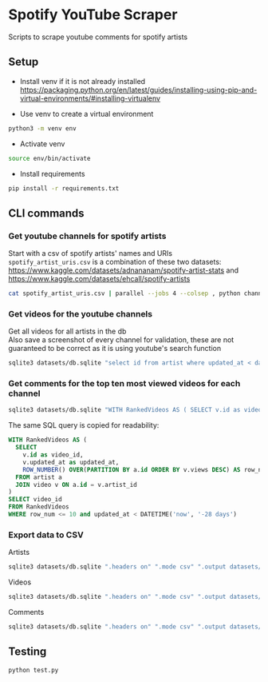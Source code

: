 # Spotify YouTube Scraper

Scripts to scrape youtube comments for spotify artists

## Setup

- Install venv if it is not already installed  
https://packaging.python.org/en/latest/guides/installing-using-pip-and-virtual-environments/#installing-virtualenv

- Use venv to create a virtual environment  
```bash
python3 -m venv env
```

- Activate venv  
```bash
source env/bin/activate
```

- Install requirements  
```bash
pip install -r requirements.txt
```

## CLI commands

### Get youtube channels for spotify artists
Start with a csv of spotify artists' names and URIs  
`spotify_artist_uris.csv` is a combination of these two datasets: https://www.kaggle.com/datasets/adnananam/spotify-artist-stats and https://www.kaggle.com/datasets/ehcall/spotify-artists  

```bash
cat spotify_artist_uris.csv | parallel --jobs 4 --colsep , python channels.py --db-path=datasets/db.sqlite --artist-name={2} --spotify-uri={3}
```

### Get videos for the youtube channels
Get all videos for all artists in the db  
Also save a screenshot of every channel for validation, these are not guaranteed to be correct as it is using youtube's search function  

```bash
sqlite3 datasets/db.sqlite "select id from artist where updated_at < datetime('now', '-28 day')" | parallel --jobs 4 --colsep , python videos.py --db-path=datasets/db.sqlite --artist-id={1} --screenshot-path=./screenshots
```

### Get comments for the top ten most viewed videos for each channel
```bash
sqlite3 datasets/db.sqlite "WITH RankedVideos AS ( SELECT v.id as video_id, v.updated_at as updated_at, ROW_NUMBER() OVER(PARTITION BY a.id ORDER BY v.views DESC) AS row_num FROM artist a JOIN video v ON a.id = v.artist_id) SELECT video_id FROM RankedVideos WHERE row_num <= 10 and updated_at < DATETIME('now', '-28 days')" | parallel --jobs 4 --colsep , python comments.py --db-path=datasets/db.sqlite --video-id={1} --max-comments=250
```

The same SQL query is copied for readability:
```sql
WITH RankedVideos AS (
  SELECT
    v.id as video_id,
    v.updated_at as updated_at,
    ROW_NUMBER() OVER(PARTITION BY a.id ORDER BY v.views DESC) AS row_num
  FROM artist a
  JOIN video v ON a.id = v.artist_id
)
SELECT video_id
FROM RankedVideos
WHERE row_num <= 10 and updated_at < DATETIME('now', '-28 days')
```

### Export data to CSV
Artists
```bash
sqlite3 datasets/db.sqlite ".headers on" ".mode csv" ".output datasets/artist.csv" "select * from artist"
```

Videos
```bash
sqlite3 datasets/db.sqlite ".headers on" ".mode csv" ".output datasets/artist.csv" "select * from video"
```

Comments
```bash
sqlite3 datasets/db.sqlite ".headers on" ".mode csv" ".output datasets/comment.csv" "select id, video_id, content, language from comment"
```

## Testing
```bash
python test.py
```
